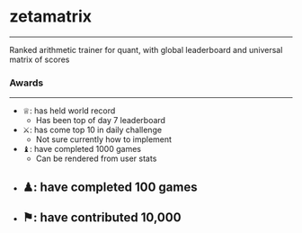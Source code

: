 # zetamatrix

---

Ranked arithmetic trainer for quant, with global leaderboard and universal matrix of scores


### Awards

---

- ♕: has held world record
    - Has been top of day 7 leaderboard
- ⚔︎: has come top 10 in daily challenge
    - Not sure currently how to implement
- ♝: have completed 1000 games
    - Can be rendered from user stats
- ♟: have completed 100 games
  - 
- ⚑: have contributed 10,000
  - 